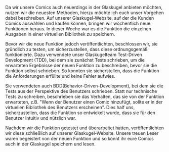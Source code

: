 Da wir unsere Comics auch neuerdings in der Glaskugel anbieten möchten, nutzen wir die neuesten Methoden, hierzu möchte ich euch unser Vorgehen dabei beschreiben. Auf unserer Glaskugel-Website, auf der die Kunden Comics auswählen und kaufen können, bringen wir wöchentlich neue Funktionen heraus.
In dieser Woche war es die Funktion die einzelnen Ausgaben in einer virtuellen Bibliothek zu speichern.

Bevor wir die neue Funktion jedoch veröffentlichten, beschlossen wir, sie gründlich zu testen, um sicherzustellen, dass diese ordnungsgemäß funktionierte. Dazu verwendete unser Glaskugelteam Test-Driven Development (TDD), bei dem sie zunächst Tests schrieben, um die erwarteten Ergebnisse der neuen Funktion zu beschreiben, bevor sie die Funktion selbst schrieben. So konnten sie sicherstellen, dass die Funktion die Anforderungen erfüllte und keine Fehler aufwies.

Sie verwendeten auch BDD(Behavior-Driven-Development), bei dem sie die Tests aus der Perspektive des Benutzers schrieben. Statt nur technische Tests zu schreiben, beschrieben sie das Verhalten, das sie von der Funktion erwarteten, z.B. "Wenn der Benutzer einen Comic hinzufügt, sollte er in der virtuellen Bibliothek des Benutzers erscheinen". Dies half uns, sicherzustellen, dass die Funktion so entwickelt wurde, dass sie für den Benutzer intuitiv und nützlich war.

Nachdem wir die Funktion getestet und überarbeitet hatten, veröffentlichten wir diese schließlich auf unserer Glaskugel-Website. Unsere treuen Leser waren begeistert von der neuen Funktion und so könnt ihr eure Comics auch in der Glaskugel speichern und lesen.
